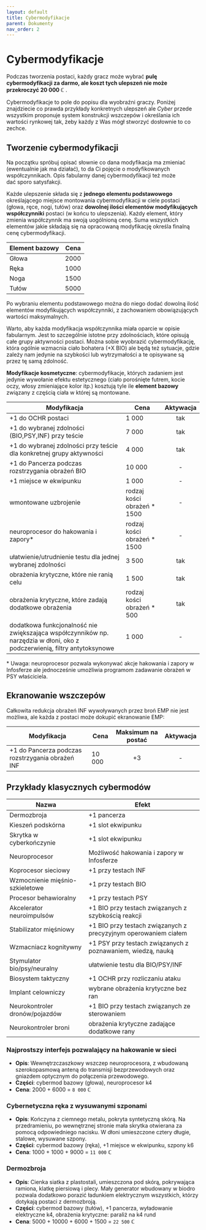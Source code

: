 ```yaml
---
layout: default
title: Cybermodyfikacje
parent: Dokumenty
nav_order: 2
---
```


# Cybermodyfikacje

Podczas tworzenia postaci, każdy gracz może wybrać **pulę cybermodyfikacji za darmo, ale koszt tych ulepszeń nie może przekroczyć 20 000 ℂ** .

Cybermodyfikacje to pole do popisu dla wyobraźni graczy. Poniżej znajdziecie co prawda przykłady konkretnych ulepszeń ale *Cyber* przede wszystkim proponuje system konstrukcji wszczepów i określania ich wartości rynkowej tak, żeby każdy z Was mógł stworzyć dosłownie to co zechce.

## Tworzenie cybermodyfikacji

Na początku spróbuj opisać słownie co dana modyfikacja ma zmieniać (ewentualnie jak ma działać), to da Ci pojęcie o modyfikowanych współczynnikach. Opis fabularny danej cybermodyfikacji też może dać sporo satysfakcji.

Każde ulepszenie składa się z **jednego elementu podstawowego** określającego miejsce montowania cybermodyfikacji w ciele postaci (głowa, ręce, nogi, tułów) oraz **dowolnej ilości elementów modyfikujących współczynniki** postaci (w końcu to ulepszenia). Każdy element, który zmienia współczynnik ma swoją uogólnioną cenę. Suma wszystkich elementów jakie składają się na opracowaną modyfikację określa finalną cenę cybermodyfikacji.

| Element bazowy | Cena  |
| -------------- | :---: |
| Głowa          | 2000  |
| Ręka           | 1000  |
| Noga           | 1500  |
| Tułów          | 5000  |

Po wybraniu elementu podstawowego można do niego dodać dowolną ilość elementów modyfikujących współczynniki, z zachowaniem obowiązujących wartości maksymalnych.

Warto, aby każda modyfikacja współczynnika miała oparcie w opisie fabularnym. Jest to szczególnie istotne przy zdolnościach, które opisują całe grupy aktywności postaci. Można sobie wyobrazić cybermodyfikację, która ogólnie wzmacnia ciało bohatera (+X BIO) ale będą też sytuacje, gdzie zależy nam jedynie na szybkości lub wytrzymałości a te opisywane są przez tę samą zdolność.

**Modyfikacje kosmetyczne**: cybermodyfikacje, których zadaniem jest jedynie wywołanie efektu estetycznego (ciało porośnięte futrem, kocie oczy, włosy zmieniające kolor itp.) kosztują tyle ile **element bazowy** związany z częścią ciała w której są montowane.

| Modyfikacja                                                                                                               | Cena                        | Aktywacja |
| ------------------------------------------------------------------------------------------------------------------------- | --------------------------- | :-------: |
| +1 do OCHR postaci                                                                                                        | 1 000                       |    tak    |
| +1 do wybranej zdolności (BIO,PSY,INF) przy teście                                                                        | 7 000                       |    tak    |
| +1 do wybranej zdolności przy teście dla konkretnej grupy aktywności                                                      | 4 000                       |    tak    |
| +1 do Pancerza podczas rozstrzygania obrażeń BIO                                                                          | 10 000                      |     -     |
| +1 miejsce w ekwipunku                                                                                                    | 1 000                       |     -     |
| wmontowane uzbrojenie                                                                                                     | rodzaj kości obrażeń * 1500 |     -     |
| neuroprocesor do hakowania i zapory\*                                                                                     | rodzaj kości obrażeń * 1500 |     -     |
| ułatwienie/utrudnienie testu dla jednej wybranej zdolności                                                                | 3 500                       |    tak    |
| obrażenia krytyczne, które nie ranią celu                                                                                 | 1 500                       |    tak    |
| obrażenia krytyczne, które zadają dodatkowe obrażenia                                                                     | rodzaj kości obrażeń * 500  |    tak    |
| dodatkowa funkcjonalność nie zwiększająca współczynników np. narzędzia w dłoni, oko z podczerwienią, filtry antytoksynowe | 1 000                       |     -     |

\* Uwaga: neuroprocesor pozwala wykonywać akcje hakowania i zapory w Infosferze ale jednocześnie umożliwia programom zadawanie obrażeń w PSY właściciela.

## Ekranowanie wszczepów

Całkowita redukcja obrażeń INF wywoływanych przez broń EMP nie jest możliwa, ale każda z postaci może dokupić ekranowanie EMP:

| Modyfikacja                                      | Cena   | Maksimum na postać | Aktywacja |
| ------------------------------------------------ | ------ | :----------------: | :-------: |
| +1 do Pancerza podczas rozstrzygania obrażeń INF | 10 000 |         +3         |     -     |

## Przykłady klasycznych cybermodów

| Nazwa                           | Efekt                                                            |
| ------------------------------- | ---------------------------------------------------------------- |
| Dermozbroja                     | +1 pancerza                                                      |
| Kieszeń podskórna               | +1 slot ekwipunku                                                |
| Skrytka w cyberkończynie        | +1 slot ekwipunku                                                |
| Neuroprocesor                   | Możliwość hakowania i zapory w Infosferze                        |
| Koprocesor sieciowy             | +1  przy testach INF                                             |
| Wzmocnienie mięśnio-szkieletowe | +1 przy testach BIO                                              |
| Procesor behawioralny           | +1  przy testach PSY                                             |
| Akcelerator neuroimpulsów       | +1  BIO przy testach związanych z szybkością reakcji             |
| Stabilizator mięśniowy          | +1  BIO przy testach związanych z precyzyjnym operowaniem ciałem |
| Wzmacniacz kognitywny           | +1  PSY przy testach związanych z poznawaniem, wiedzą, nauką     |
| Stymulator bio/psy/neuralny     | ułatwienie testu dla BIO/PSY/INF                                 |
| Biosystem taktyczny             | +1  OCHR przy rozliczaniu ataku                                  |
| Implant celowniczy              | wybrane obrażenia krytyczne bez ran                              |
| Neurokontroler dronów/pojazdów  | +1 BIO przy testach związanych ze sterowaniem                    |
| Neurokontroler broni            | obrażenia krytyczne zadające dodatkowe rany                      |


### Najprostszy interfejs pozwalający na hakowanie w sieci

- **Opis**: Wewnętrzczaszkowy wszczep neuroprocesora, z wbudowaną szerokopasmową anteną do transmisji bezprzewodowych oraz gniazdem optycznym do połączenia przewodowego.
- **Części**: cybermod bazowy (głowa), neuroprocesor k4
- **Cena**: 2000 + 6000 = `8 000` ℂ

### Cybernetyczna ręka z wysuwanymi szponami

- **Opis**: Kończyna z ciemnego metalu, pokryta syntetyczną skórą. Na przedramieniu, po wewnętrznej stronie mała skrytka otwierana za pomocą odpowiedniego nacisku. W dłoni umieszczone cztery długie, stalowe, wysuwane szpony.
- **Części**: cybermod bazowy (ręka), +1 miejsce w ekwipunku, szpony k6
- **Cena**: 1000 + 1000 + 9000 = `11 000` ℂ

### Dermozbroja

- **Opis**: Cienka siatka z plastostali, umieszczona pod skórą, pokrywająca ramiona, klatkę piersiową i plecy. Mały generator wbudowany w biodro pozwala dodatkowo porazić ładunkiem elektrycznym wszystkich, którzy dotykają postaci z dermozbroją.
- **Części**: cybermod bazowy (tułów), +1 pancerza, wyładowanie elektryczne k4, obrażenia krytyczne: paraliż na k4 rund
- **Cena**: 5000 + 10000 + 6000 + 1500 = `22 500` ℂ